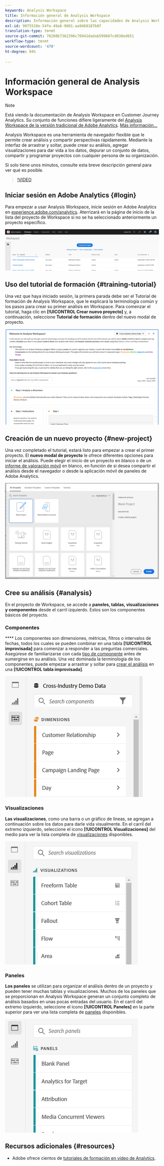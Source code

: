 ```yaml
---
keywords: Analysis Workspace
title: Información general de Analysis Workspace
description: Información general sobre las capacidades de Analysis Workspace
exl-id: 9075518e-54fe-49a6-9601-aa9468187b8f
translation-type: tm+mt
source-git-commit: 76260b7362396c76942dadab599607cd038ed651
workflow-type: tm+mt
source-wordcount: '470'
ht-degree: 94%

---
```


# Información general de Analysis Workspace

>[!NOTE]
>
>Está viendo la documentación de Analysis Workspace en Customer Journey Analytics. Su conjunto de funciones difiere ligeramente del [Analysis Workspace de la versión tradicional de Adobe Analytics](https://experienceleague.adobe.com/docs/analytics/analyze/analysis-workspace/home.html?lang=es-ES#analysis-workspace). [Más información...](/help/getting-started/cja-aa.md)

Analysis Workspace es una herramienta de navegador flexible que le permite crear análisis y compartir perspectivas rápidamente. Mediante la interfaz de arrastrar y soltar, puede crear su análisis, agregar visualizaciones para dar vida a los datos, depurar un conjunto de datos, compartir y programar proyectos con cualquier persona de su organización.

Si solo tiene unos minutos, consulte esta breve descripción general para ver qué es posible.

>[!VIDEO](https://video.tv.adobe.com/v/26266/?quality=12)

## Iniciar sesión en Adobe Analytics {#login}

Para empezar a usar Analysis Workspace, inicie sesión en Adobe Analytics en [experience.adobe.com/analytics](https://experience.adobe.com/analytics). Aterrizará en la página de inicio de la lista del proyecto de Workspace si no se ha seleccionado anteriormente un proyecto específico.

![](assets/login-analytics.png)

## Uso del tutorial de formación {#training-tutorial}

Una vez que haya iniciado sesión, la primera parada debe ser el Tutorial de formación de Analysis Workspace, que le explicará la terminología común y los pasos para crear su primer análisis en Workspace. Para comenzar el tutorial, haga clic en **[!UICONTROL Crear nuevo proyecto]** y, a continuación, seleccione **Tutorial de formación** dentro del nuevo modal de proyecto.

![](assets/training-tutorial.png)

## Creación de un nuevo proyecto {#new-project}

Una vez completado el tutorial, estará listo para empezar a crear el primer proyecto. El **nuevo modal de proyecto** le ofrece diferentes opciones para iniciar el análisis. Puede elegir el inicio de un proyecto en blanco o de un [informe de valoración móvil](https://docs.adobe.com/content/help/es-ES/analytics/analyze/mobapp/curator.html) en blanco, en función de si desea compartir el análisis desde el navegador o desde la aplicación móvil de paneles de Adobe Analytics.

![](assets/create-new-project.png)

## Cree su análisis {#analysis}

En el proyecto de Workspace, se accede a **paneles, tablas, visualizaciones y componentes** desde el carril izquierdo. Estos son los componentes básicos del proyecto.

### Componentes

**** Los componentes son dimensiones, métricas, filtros o intervalos de fechas, todos los cuales se pueden combinar en una tabla  **[!UICONTROL improvisada]** para comenzar a responder a las preguntas comerciales. Asegúrese de familiarizarse con cada [tipo de componente](/help/components/overview.md) antes de sumergirse en su análisis. Una vez dominada la terminología de los componentes, puede empezar a arrastrar y soltar para [crear el análisis](/help/analysis-workspace/build-workspace-project/freeform-overview.md) en una **[!UICONTROL tabla improvisada]**.

![](assets/build-components.png)

### Visualizaciones

**Las visualizaciones**, como una barra o un gráfico de líneas, se agregan a continuación sobre los datos para darle vida visualmente. En el carril del extremo izquierdo, seleccione el icono **[!UICONTROL Visualizaciones]** del medio para ver la lista completa de [visualizaciones](/help/analysis-workspace/visualizations/freeform-analysis-visualizations.md) disponibles.

![](assets/build-visualizations.png)

### Paneles

**Los paneles** se utilizan para organizar el análisis dentro de un proyecto y pueden tener muchas tablas y visualizaciones. Muchos de los paneles que se proporcionan en Analysis Workspace generan un conjunto completo de análisis basados en unas pocas entradas del usuario. En el carril del extremo izquierdo, seleccione el icono **[!UICONTROL Paneles]** en la parte superior para ver una lista completa de [paneles](/help/analysis-workspace/c-panels/panels.md) disponibles.

![](assets/build-panels.png)

## Recursos adicionales {#resources}

* Adobe ofrece cientos de [tutoriales de formación en vídeo de Analytics](https://docs.adobe.com/content/help/es-ES/analytics-learn/tutorials/overview.html).
